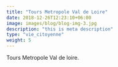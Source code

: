```yaml
---
title: "Tours Metropole Val de Loire"
date: 2018-12-26T12:23:10+06:00
image: images/blog/blog-img-3.jpg
description: "this is meta description"
type: "vie_citoyenne"
weight: 5
---
```


Tours Metropole Val de loire.